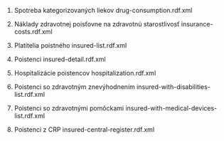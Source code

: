 1) Spotreba kategorizovaných liekov
drug-consumption.rdf.xml

2) Náklady zdravotnej poisťovne na zdravotnú starostlivosť
insurance-costs.rdf.xml

3) Platitelia poistného
insured-list.rdf.xml

4) Poistenci
insured-detail.rdf.xml

5) Hospitalizácie poistencov
hospitalization.rdf.xml

6) Poistenci so zdravotným znevýhodnením
insured-with-disabilities-list.rdf.xml

7) Poistenci so zdravotnými pomôckami
insured-with-medical-devices-list.rdf.xml

8) Poistenci z CRP
insured-central-register.rdf.xml

